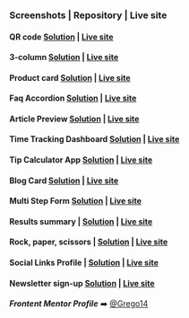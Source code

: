 ### Screenshots | Repository | Live site

#### QR code [**Solution**](https://github.com/Grego14/FrontendMentor_Challenges/tree/main/qr-code-component) | [**Live site**](https://grego14.github.io/FrontendMentor_Challenges/qr-code-component/)

#### 3-column [**Solution**](https://github.com/Grego14/FrontendMentor_Challenges/tree/main/3-column-preview-card-component-main) | [**Live site**](https://grego14.github.io/FrontendMentor_Challenges/3-column-preview-card-component/)

#### Product card [**Solution**](https://github.com/Grego14/FrontendMentor_Challenges/tree/main/product-preview-card-component-main) | [**Live site**](https://grego14.github.io/FrontendMentor_Challenges/product-preview-card-component/)

#### Faq Accordion [**Solution**](https://github.com/Grego14/FrontendMentor_Challenges/tree/main/faq-accordion-main) | [**Live site**](https://grego14.github.io/FrontendMentor_Challenges/faq-accordion-main/)

#### Article Preview [**Solution**](https://github.com/Grego14/FrontendMentor_Challenges/tree/main/javascript-fundamentals/article-preview-component-master) | [**Live site**](https://grego14.github.io/FrontendMentor_Challenges/javascript-fundamentals/article-preview-component-master/)

#### Time Tracking Dashboard [**Solution**](https://github.com/Grego14/FrontendMentor_Challenges/tree/main/javascript-fundamentals/time-tracking-dashboard-main) | [**Live site**](https://grego14.github.io/FrontendMentor_Challenges/javascript-fundamentals/time-tracking-dashboard-main/)

#### Tip Calculator App [**Solution**](https://github.com/Grego14/FrontendMentor_Challenges/tree/main/javascript-fundamentals/tip-calculator-app-main) | [**Live site**](https://grego14.github.io/FrontendMentor_Challenges/javascript-fundamentals/tip-calculator-app-main/)

#### Blog Card [**Solution**](https://github.com/Grego14/FrontendMentor_Challenges/tree/main/blog-preview-card-main) | [**Live site**](https://grego14.github.io/FrontendMentor_Challenges/blog-preview-card-main/)

#### Multi Step Form [**Solution**](https://github.com/Grego14/FrontendMentor_Challenges/tree/main/multi-step-form-main) | [**Live site**](https://grego14.github.io/FrontendMentor_Challenges/multi-step-form-main/)

#### Results summary **|** [**Solution**](https://github.com/Grego14/FrontendMentor_Challenges/tree/main/results-summary-component-main) **|** [**Live site**](https://grego14.github.io/FrontendMentor_Challenges/results-summary-component-main/)

#### Rock, paper, scissors **|** [**Solution**](https://github.com/Grego14/FrontendMentor_Challenges/tree/main/rock-paper-scissors-master) **|** [**Live site**](https://grego14.github.io/FrontendMentor_Challenges/rock-paper-scissors-master/)

#### Social Links Profile **|** [**Solution**](https://github.com/Grego14/FrontendMentor_Challenges/tree/main/social-links-profile-main) **|** [**Live site**](https://grego14.github.io/FrontendMentor_Challenges/social-links-profile-main/)

#### Newsletter sign-up [**Solution**](https://github.com/Grego14/FrontendMentor_Challenges/tree/main/javascript-fundamentals/newsletter-sign-up-with-success-message-main) | [**Live site**](https://grego14.github.io/FrontendMentor_Challenges/javascript-fundamentals/newsletter-sign-up-with-success-message-main/)

***Frontent Mentor Profile*** ➡️ [@Grego14](https://www.frontendmentor.io/profile/Grego14)
